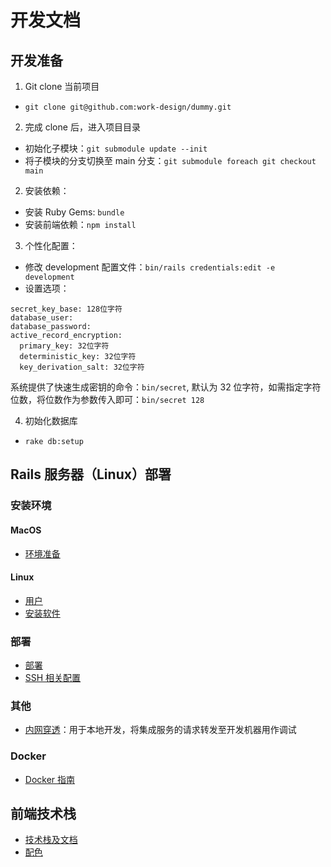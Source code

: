 # 开发文档

## 开发准备
1. Git clone 当前项目
  * `git clone git@github.com:work-design/dummy.git`
2. 完成 clone 后，进入项目目录
  * 初始化子模块：`git submodule update --init`
  * 将子模块的分支切换至 main 分支：`git submodule foreach git checkout main`
2. 安装依赖：
  * 安装 Ruby Gems: `bundle`
  * 安装前端依赖：`npm install`
3. 个性化配置：
  * 修改 development 配置文件：`bin/rails credentials:edit -e development`
  * 设置选项：

```
secret_key_base: 128位字符
database_user:
database_password:
active_record_encryption:
  primary_key: 32位字符
  deterministic_key: 32位字符
  key_derivation_salt: 32位字符
```

系统提供了快速生成密钥的命令：`bin/secret`, 默认为 32 位字符，如需指定字符位数，将位数作为参数传入即可：`bin/secret 128`

4. 初始化数据库
* `rake db:setup`


## Rails 服务器（Linux）部署

### 安装环境

#### MacOS
* [环境准备](mac/env.md)

#### Linux
* [用户](linux/user.md)
* [安装软件](linux/env.md)

### 部署
* [部署](deploy.md)
* [SSH 相关配置](ssh.md)

### 其他
* [内网穿透](frp.md)：用于本地开发，将集成服务的请求转发至开发机器用作调试

### Docker
* [Docker 指南](docker.md)

## 前端技术栈
* [技术栈及文档](html.md)
* [配色](color.md)

